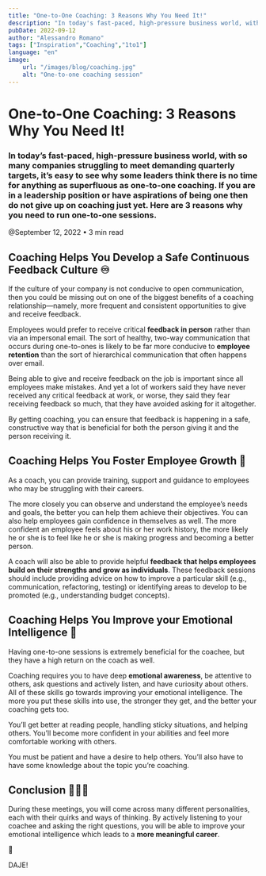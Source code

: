 ```yaml
---
title: "One-to-One Coaching: 3 Reasons Why You Need It!"
description: "In today's fast-paced, high-pressure business world, with so many companies struggling to meet demanding quarterly targets, it's easy to see why some leaders think there is no time for anything as superfluous as one-to-one coaching. If you are in a leadership position or have aspirations of being one then do not give up on coaching just yet. Here are 3 reasons why you need to run one-to-one sessions."
pubDate: 2022-09-12
author: "Alessandro Romano"
tags: ["Inspiration","Coaching","1to1"]
language: "en"
image:
    url: "/images/blog/coaching.jpg"
    alt: "One-to-one coaching session"
---
```


# One-to-One Coaching: 3 Reasons Why You Need It!

### **In today’s fast-paced, high-pressure business world, with so many companies struggling to meet demanding quarterly targets, it’s easy to see why some leaders think there is no time for anything as superfluous as one-to-one coaching. If you are in a leadership position or have aspirations of being one then do not give up on coaching just yet. Here are 3 reasons why you need to run one-to-one sessions.**

@September 12, 2022 • 3 min read

## **Coaching Helps You Develop a Safe Continuous Feedback Culture ♾️**

If the culture of your company is not conducive to open communication, then you could be missing out on one of the biggest benefits of a coaching relationship—namely, more frequent and consistent opportunities to give and receive feedback.

Employees would prefer to receive critical **feedback in person** rather than via an impersonal email. The sort of healthy, two-way communication that occurs during one-to-ones is likely to be far more conducive to **employee retention** than the sort of hierarchical communication that often happens over email.

Being able to give and receive feedback on the job is important since all employees make mistakes. And yet a lot of workers said they have never received any critical feedback at work, or worse, they said they fear receiving feedback so much, that they have avoided asking for it altogether.

By getting coaching, you can ensure that feedback is happening in a safe, constructive way that is beneficial for both the person giving it and the person receiving it.

## **Coaching Helps You Foster Employee Growth 🚀**

As a coach, you can provide training, support and guidance to employees who may be struggling with their careers.

The more closely you can observe and understand the employee’s needs and goals, the better you can help them achieve their objectives. You can also help employees gain confidence in themselves as well. The more confident an employee feels about his or her work history, the more likely he or she is to feel like he or she is making progress and becoming a better person.

A coach will also be able to provide helpful **feedback that helps employees build on their strengths and grow as individuals**. These feedback sessions should include providing advice on how to improve a particular skill (e.g., communication, refactoring, testing) or identifying areas to develop to be promoted (e.g., understanding budget concepts).

## **Coaching Helps You Improve your Emotional Intelligence 🧘**

Having one-to-one sessions is extremely beneficial for the coachee, but they have a high return on the coach as well.

Coaching requires you to have deep **emotional awareness**, be attentive to others, ask questions and actively listen, and have curiosity about others. All of these skills go towards improving your emotional intelligence. The more you put these skills into use, the stronger they get, and the better your coaching gets too.

You’ll get better at reading people, handling sticky situations, and helping others. You’ll become more confident in your abilities and feel more comfortable working with others.

You must be patient and have a desire to help others. You’ll also have to have some knowledge about the topic you’re coaching.

## **Conclusion 🧑‍🤝‍🧑**

During these meetings, you will come across many different personalities, each with their quirks and ways of thinking. By actively listening to your coachee and asking the right questions, you will be able to improve your emotional intelligence which leads to a **more meaningful career**.

🚀

DAJE!